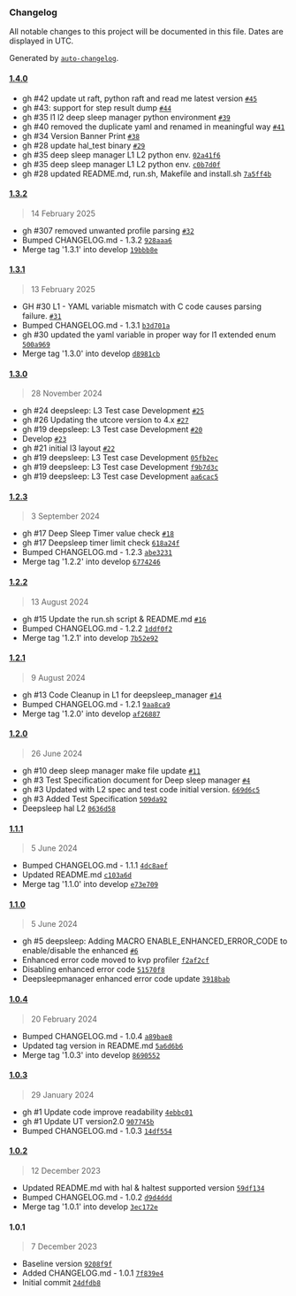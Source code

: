 ### Changelog

All notable changes to this project will be documented in this file. Dates are displayed in UTC.

Generated by [`auto-changelog`](https://github.com/CookPete/auto-changelog).

#### [1.4.0](https://github.com/rdkcentral/rdk-halif-test-deepsleep_manager/compare/1.3.2...1.4.0)

- gh #42 update ut raft, python raft and read me latest version [`#45`](https://github.com/rdkcentral/rdk-halif-test-deepsleep_manager/pull/45)
- gh #43: support for step result dump [`#44`](https://github.com/rdkcentral/rdk-halif-test-deepsleep_manager/pull/44)
- gh  #35 l1 l2 deep sleep manager python environment [`#39`](https://github.com/rdkcentral/rdk-halif-test-deepsleep_manager/pull/39)
- gh #40 removed the duplicate yaml and renamed in meaningful way [`#41`](https://github.com/rdkcentral/rdk-halif-test-deepsleep_manager/pull/41)
- gh #34 Version Banner Print [`#38`](https://github.com/rdkcentral/rdk-halif-test-deepsleep_manager/pull/38)
- gh #28 update hal_test binary [`#29`](https://github.com/rdkcentral/rdk-halif-test-deepsleep_manager/pull/29)
- gh #35 deep sleep manager L1 L2 python env. [`02a41f6`](https://github.com/rdkcentral/rdk-halif-test-deepsleep_manager/commit/02a41f643dc4074dee9f9fa6504eb3e5a8cea0c5)
- gh #35 deep sleep manager L1 L2 python env. [`c0b7d0f`](https://github.com/rdkcentral/rdk-halif-test-deepsleep_manager/commit/c0b7d0f473e9bcdca7166ae24f36b28e7dec972c)
- gh #28 updated README.md, run.sh, Makefile and install.sh [`7a5ff4b`](https://github.com/rdkcentral/rdk-halif-test-deepsleep_manager/commit/7a5ff4b05c5582022edcbe777e3246034d5bfbd8)

#### [1.3.2](https://github.com/rdkcentral/rdk-halif-test-deepsleep_manager/compare/1.3.1...1.3.2)

> 14 February 2025

- gh #307 removed unwanted profile parsing [`#32`](https://github.com/rdkcentral/rdk-halif-test-deepsleep_manager/pull/32)
- Bumped CHANGELOG.md - 1.3.2 [`928aaa6`](https://github.com/rdkcentral/rdk-halif-test-deepsleep_manager/commit/928aaa639f114e72dff85292cae25458cf31858b)
- Merge tag '1.3.1' into develop [`19bbb8e`](https://github.com/rdkcentral/rdk-halif-test-deepsleep_manager/commit/19bbb8e72e8c7290ad2ffb627bdc35cd1cb5fc19)

#### [1.3.1](https://github.com/rdkcentral/rdk-halif-test-deepsleep_manager/compare/1.3.0...1.3.1)

> 13 February 2025

- GH #30 L1 - YAML variable mismatch with C code causes parsing failure. [`#31`](https://github.com/rdkcentral/rdk-halif-test-deepsleep_manager/pull/31)
- Bumped CHANGELOG.md - 1.3.1 [`b3d701a`](https://github.com/rdkcentral/rdk-halif-test-deepsleep_manager/commit/b3d701a27813ac9600c682f7b69ec3853fb6c4bc)
- gh #30 updated the yaml variable in proper way for l1 extended enum [`500a969`](https://github.com/rdkcentral/rdk-halif-test-deepsleep_manager/commit/500a969c9e5191bf1688d43c6dd3b119213c1698)
- Merge tag '1.3.0' into develop [`d8981cb`](https://github.com/rdkcentral/rdk-halif-test-deepsleep_manager/commit/d8981cb63917f945906d97f26f9e1221f92bc255)

#### [1.3.0](https://github.com/rdkcentral/rdk-halif-test-deepsleep_manager/compare/1.2.3...1.3.0)

> 28 November 2024

- gh #24 deepsleep: L3 Test case Development [`#25`](https://github.com/rdkcentral/rdk-halif-test-deepsleep_manager/pull/25)
- gh #26 Updating the utcore version to 4.x [`#27`](https://github.com/rdkcentral/rdk-halif-test-deepsleep_manager/pull/27)
-  gh #19 deepsleep: L3 Test case Development [`#20`](https://github.com/rdkcentral/rdk-halif-test-deepsleep_manager/pull/20)
- Develop [`#23`](https://github.com/rdkcentral/rdk-halif-test-deepsleep_manager/pull/23)
- gh #21 initial l3 layout [`#22`](https://github.com/rdkcentral/rdk-halif-test-deepsleep_manager/pull/22)
- gh #19 deepsleep: L3 Test case Development [`05fb2ec`](https://github.com/rdkcentral/rdk-halif-test-deepsleep_manager/commit/05fb2ec19e41cf6ed8233b8cf38862b3ce1a76b2)
- gh #19 deepsleep: L3 Test case Development [`f9b7d3c`](https://github.com/rdkcentral/rdk-halif-test-deepsleep_manager/commit/f9b7d3cbe9f27cdf638f9ebdc48517450b575c8c)
- gh #19 deepsleep: L3 Test case Development [`aa6cac5`](https://github.com/rdkcentral/rdk-halif-test-deepsleep_manager/commit/aa6cac51f63dc5c5bf6b04a5e1181309db0d626c)

#### [1.2.3](https://github.com/rdkcentral/rdk-halif-test-deepsleep_manager/compare/1.2.2...1.2.3)

> 3 September 2024

- gh #17 Deep Sleep Timer value check  [`#18`](https://github.com/rdkcentral/rdk-halif-test-deepsleep_manager/pull/18)
- gh #17 Deepsleep timer limit check [`618a24f`](https://github.com/rdkcentral/rdk-halif-test-deepsleep_manager/commit/618a24f931d346dd5fbfdca4dd6b5ea2c8e45096)
- Bumped CHANGELOG.md - 1.2.3 [`abe3231`](https://github.com/rdkcentral/rdk-halif-test-deepsleep_manager/commit/abe32318af552d048a3e77366b8602883eb864a5)
- Merge tag '1.2.2' into develop [`6774246`](https://github.com/rdkcentral/rdk-halif-test-deepsleep_manager/commit/677424670d342373debe625bc5fa23ee374e1f66)

#### [1.2.2](https://github.com/rdkcentral/rdk-halif-test-deepsleep_manager/compare/1.2.1...1.2.2)

> 13 August 2024

- gh #15 Update the run.sh script & README.md [`#16`](https://github.com/rdkcentral/rdk-halif-test-deepsleep_manager/pull/16)
- Bumped CHANGELOG.md - 1.2.2 [`1ddf0f2`](https://github.com/rdkcentral/rdk-halif-test-deepsleep_manager/commit/1ddf0f269e9a743c92bb6fef4b1a2af033ddd131)
- Merge tag '1.2.1' into develop [`7b52e92`](https://github.com/rdkcentral/rdk-halif-test-deepsleep_manager/commit/7b52e92e679b37a5c15d7af66517335ba724901c)

#### [1.2.1](https://github.com/rdkcentral/rdk-halif-test-deepsleep_manager/compare/1.2.0...1.2.1)

> 9 August 2024

- gh #13 Code Cleanup in L1 for deepsleep_manager [`#14`](https://github.com/rdkcentral/rdk-halif-test-deepsleep_manager/pull/14)
- Bumped CHANGELOG.md - 1.2.1 [`9aa8ca9`](https://github.com/rdkcentral/rdk-halif-test-deepsleep_manager/commit/9aa8ca9e3c2ebd2068371ba9e707c1db3736cf6e)
- Merge tag '1.2.0' into develop [`af26887`](https://github.com/rdkcentral/rdk-halif-test-deepsleep_manager/commit/af26887a8c149d6e53902c14ef71a307e8c80749)

#### [1.2.0](https://github.com/rdkcentral/rdk-halif-test-deepsleep_manager/compare/1.1.1...1.2.0)

> 26 June 2024

- gh #10 deep sleep manager make file update [`#11`](https://github.com/rdkcentral/rdk-halif-test-deepsleep_manager/pull/11)
- gh #3 Test Specification document for Deep sleep manager [`#4`](https://github.com/rdkcentral/rdk-halif-test-deepsleep_manager/pull/4)
- gh #3 Updated with L2 spec and test code initial version. [`669d6c5`](https://github.com/rdkcentral/rdk-halif-test-deepsleep_manager/commit/669d6c513576a761d0ed69492b1ad6714009747c)
- gh #3 Added Test Specification [`509da92`](https://github.com/rdkcentral/rdk-halif-test-deepsleep_manager/commit/509da92b2b459f57f0e77097f71b4a16e0a2357a)
- Deepsleep hal L2 [`0636d58`](https://github.com/rdkcentral/rdk-halif-test-deepsleep_manager/commit/0636d58ecd7df9318efc933cd99b537ca33bc7f0)

#### [1.1.1](https://github.com/rdkcentral/rdk-halif-test-deepsleep_manager/compare/1.1.0...1.1.1)

> 5 June 2024

- Bumped CHANGELOG.md - 1.1.1 [`4dc8aef`](https://github.com/rdkcentral/rdk-halif-test-deepsleep_manager/commit/4dc8aefe25e68aa51b1daf67c069d5b9e847b530)
- Updated README.md [`c103a6d`](https://github.com/rdkcentral/rdk-halif-test-deepsleep_manager/commit/c103a6d947ce920de6c8eb62047226879b88c14e)
- Merge tag '1.1.0' into develop [`e73e709`](https://github.com/rdkcentral/rdk-halif-test-deepsleep_manager/commit/e73e7096278c70ea5bb2375615dd13b9b301a9fe)

#### [1.1.0](https://github.com/rdkcentral/rdk-halif-test-deepsleep_manager/compare/1.0.4...1.1.0)

> 5 June 2024

- gh #5 deepsleep: Adding MACRO ENABLE_ENHANCED_ERROR_CODE to enable/disable the enhanced [`#6`](https://github.com/rdkcentral/rdk-halif-test-deepsleep_manager/pull/6)
- Enhanced error code moved to kvp  profiler [`f2af2cf`](https://github.com/rdkcentral/rdk-halif-test-deepsleep_manager/commit/f2af2cf903b95651fe29ea8f88fd2a9ec02b0ee0)
- Disabling enhanced error code [`51570f8`](https://github.com/rdkcentral/rdk-halif-test-deepsleep_manager/commit/51570f84c96398ef3c2e7a69fca3c30f3bfe2f55)
- Deepsleepmanager enhanced error code update [`3918bab`](https://github.com/rdkcentral/rdk-halif-test-deepsleep_manager/commit/3918bab55f5464e4fa158be80086989bcb39f5de)

#### [1.0.4](https://github.com/rdkcentral/rdk-halif-test-deepsleep_manager/compare/1.0.3...1.0.4)

> 20 February 2024

- Bumped CHANGELOG.md - 1.0.4 [`a89bae8`](https://github.com/rdkcentral/rdk-halif-test-deepsleep_manager/commit/a89bae8990ae13b1c13432127e244bac388f18cf)
- Updated tag version in README.md [`5a6d6b6`](https://github.com/rdkcentral/rdk-halif-test-deepsleep_manager/commit/5a6d6b6247843b3e38f15f2c4951a244f6d20941)
- Merge tag '1.0.3' into develop [`8690552`](https://github.com/rdkcentral/rdk-halif-test-deepsleep_manager/commit/869055205137e55439223fd1b7996f619acd899c)

#### [1.0.3](https://github.com/rdkcentral/rdk-halif-test-deepsleep_manager/compare/1.0.2...1.0.3)

> 29 January 2024

- gh #1 Update code improve readability [`4ebbc01`](https://github.com/rdkcentral/rdk-halif-test-deepsleep_manager/commit/4ebbc01f5867a94f76ab1dbd56b9c37cd935363d)
- gh #1 Update UT version2.0 [`907745b`](https://github.com/rdkcentral/rdk-halif-test-deepsleep_manager/commit/907745bcf2907164438590e1407390ea5f4f70a6)
- Bumped CHANGELOG.md - 1.0.3 [`14df554`](https://github.com/rdkcentral/rdk-halif-test-deepsleep_manager/commit/14df554a9598b0d623829ed65b71358ca92dc1cf)

#### [1.0.2](https://github.com/rdkcentral/rdk-halif-test-deepsleep_manager/compare/1.0.1...1.0.2)

> 12 December 2023

- Updated README.md with hal & haltest supported version [`59df134`](https://github.com/rdkcentral/rdk-halif-test-deepsleep_manager/commit/59df134b08ee183365f6068618c44b659dafd9e1)
- Bumped CHANGELOG.md - 1.0.2 [`d9d4ddd`](https://github.com/rdkcentral/rdk-halif-test-deepsleep_manager/commit/d9d4ddd7c12b21e75fc5d6bdb6e2a0c49fc32887)
- Merge tag '1.0.1' into develop [`3ec172e`](https://github.com/rdkcentral/rdk-halif-test-deepsleep_manager/commit/3ec172ee0fb4869cdac35840808339144fa912ca)

#### 1.0.1

> 7 December 2023

- Baseline version [`9208f9f`](https://github.com/rdkcentral/rdk-halif-test-deepsleep_manager/commit/9208f9f969e171fef4ce8d64ca3ace58862b3683)
- Added CHANGELOG.md - 1.0.1 [`7f839e4`](https://github.com/rdkcentral/rdk-halif-test-deepsleep_manager/commit/7f839e43ec2b479e1fa8085fa363ceebe4552fe9)
- Initial commit [`24dfdb8`](https://github.com/rdkcentral/rdk-halif-test-deepsleep_manager/commit/24dfdb859bef1640c5f945577a40ce51e3e00c43)
